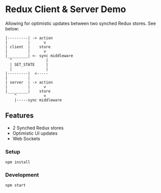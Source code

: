 # Redux Client & Server Demo

Allowing for optimistic updates between two synched Redux stores. See below:

```
|---------| -> action
|         |      v
| client  |    store
|         |      v
|_________| <- sync middleware
  ^               |
  | SET_STATE     |
  |               |
|---------|  <-----
|         |
| server  | -> action
|         |      v
|_________|    store
    ^            v
    |-----sync middleware
```

## Features

- 2 Synched Redux stores
- Optimistic UI updates
- Web Sockets

### Setup

`npm install`

### Development

`npm start`
